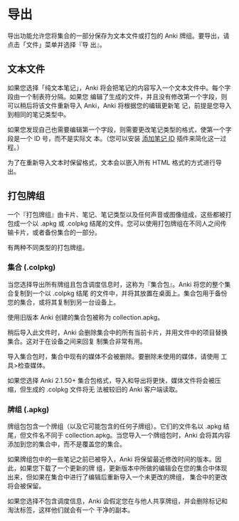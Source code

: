 # 导出

<!-- toc -->

导出功能允许您将集合的一部分保存为文本文件或打包的 Anki 牌组。要导出，请点击「文件」菜单并选择『导
出』。

## 文本文件

如果您选择「纯文本笔记」，Anki 将会把笔记的内容写入一个文本文件中。每个字段由一个制表符分隔。如果您
编辑了生成的文件，并且没有修改第一个字段，则可以稍后将该文件重新导入 Anki，Anki 将根据您的编辑更新笔
记，前提是您导入到相同的笔记类型中。

如果您发现自己也需要编辑第一个字段，则需要更改笔记类型的格式，使第一个字段是一个 ID 号，而不是实际文
本。（您可以安装 [添加笔记 ID](https://ankiweb.net/shared/info/8897764) 插件来简化这一过程。）

为了在重新导入文本时保留格式，文本会以嵌入所有 HTML 格式的方式进行导出。

## 打包牌组

一个『打包牌组』由卡片、笔记、笔记类型以及任何声音或图像组成，这些都被打包成一个以 .apkg 或 .colpkg
结尾的文件。您可以使用打包牌组在不同人之间传输卡片，或者备份集合的一部分。

有两种不同类型的打包牌组。

### 集合 (.colpkg)

当您选择导出所有牌组且包含调度信息时，这称为『集合包』。Anki 将您的整个集合复制到一个以 .colpkg 结尾
的文件中，并将其放置在桌面上。集合包用于备份您的集合，或将其复制到另一台设备上。

使用旧版本 Anki 创建的集合包被称为 collection.apkg。

稍后导入此文件时，Anki 会删除集合中的所有当前卡片，并用文件中的项目替换集合。这对于在设备之间来回复
制集合非常有用。

导入集合包时，集合中现有的媒体不会被删除。要删除未使用的媒体，请使用 工具&gt;检查媒体。

如果您选择 Anki 2.1.50+ 集合包格式，导入和导出将更快，媒体文件将会被压缩，但生成的 .colpkg 文件将无
法被较旧的 Anki 客户端读取。

### 牌组 (.apkg)

牌组包包含一个牌组（以及它可能包含的任何子牌组）。它们的文件名以 .apkg 结尾，但文件名不同于
collection.apkg。当您导入一个牌组包时，Anki 会将其内容添加到您的集合中，而不是覆盖您的集合。

如果牌组包中的一些笔记之前已被导入，Anki 将保留最近修改时间的版本。因此，如果您下载了一个更新的牌
组，更新版本中所做的编辑会在您的集合中体现出来，但如果在集合中进行了编辑后重新导入一个未更改的牌组，
集合中的更改将会被保留。

如果您选择不包含调度信息，Anki 会假定您在与他人共享牌组，并会删除标记和淘汰标签，这样他们就会有一个
干净的副本。
